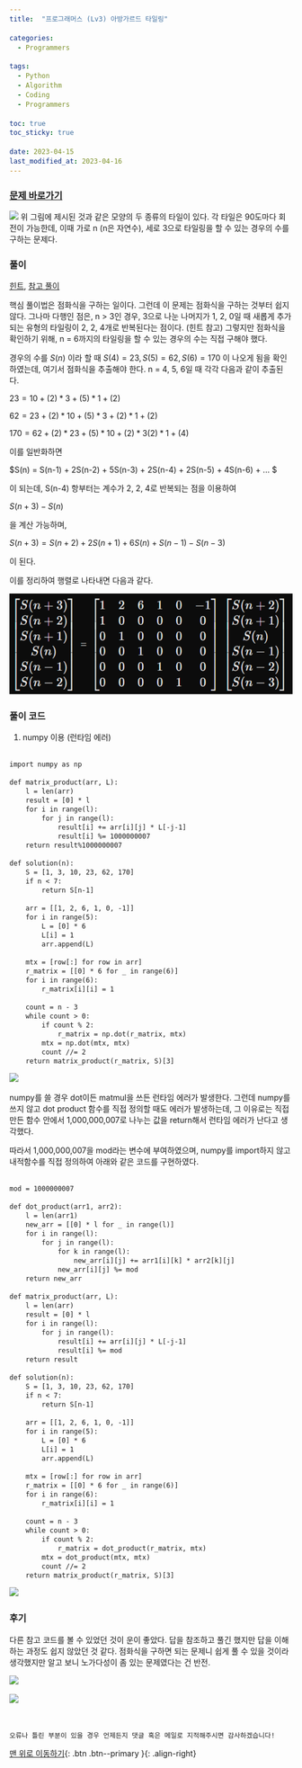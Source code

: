 ```yaml
---
title:  "프로그래머스 (Lv3) 아방가르드 타일링" 

categories:
  - Programmers

tags:
  - Python
  - Algorithm
  - Coding
  - Programmers

toc: true
toc_sticky: true

date: 2023-04-15
last_modified_at: 2023-04-16
---
```




### [문제 바로가기](https://school.programmers.co.kr/learn/courses/30/lessons/181186)

![](https://velog.velcdn.com/images/deepshadow/post/f8b2e0ca-d7d8-4f03-bf18-a0a04c3e8416/image.png) 위 그림에 제시된 것과 같은 모양의 두 종류의 타일이 있다. 
각 타일은 90도마다 회전이 가능한데, 이때 가로 n (n은 자연수), 세로 3으로 타일링을 할 수 있는 경우의 수를 구하는 문제다.


### 풀이
[힌트](https://school.programmers.co.kr/questions/47346), [참고 풀이](https://velog.io/@jinhoss/%ED%94%84%EB%A1%9C%EA%B7%B8%EB%9E%98%EB%A8%B8%EC%8A%A4-%EC%95%84%EB%B0%A9%EA%B0%80%EB%A5%B4%EB%93%9C-%ED%83%80%EC%9D%BC%EB%A7%81python)

핵심 풀이법은 점화식을 구하는 일이다.
그런데 이 문제는 점화식을 구하는 것부터 쉽지 않다. 
그나마 다행인 점은, n > 3인 경우, 3으로 나눈 나머지가 1, 2, 0일 때 새롭게 추가되는 유형의 타일링이 2, 2, 4개로 반복된다는 점이다. (힌트 참고)
그렇지만 점화식을 확인하기 위해, n = 6까지의 타일링을 할 수 있는 경우의 수는 직접 구해야 했다.

경우의 수를 $S(n)$ 이라 할 때 $S(4) = 23, S(5) = 62, S(6) =170$ 이 나오게 됨을 확인하였는데, 여기서 점화식을 추출해야 한다. n = 4, 5, 6일 때 각각 다음과 같이 추출된다.

$23 = 10 + (2) * 3 + (5) * 1 + (2)$

$62 = 23 + (2) * 10 + (5) * 3 + (2) * 1 + (2)$

$170 = 62 + (2) * 23 + (5) * 10 + (2) * 3 (2) * 1 + (4)$

이를 일반화하면 

$S(n) = S(n-1) + 2S(n-2) + 5S(n-3) + 2S(n-4) + 2S(n-5) + 4S(n-6) + ... $ 

이 되는데, S(n-4) 항부터는 계수가 2, 2, 4로 반복되는 점을 이용하여 

$S(n+3) - S(n)$

을 계산 가능하며, 

$S(n+3)= S(n+2) + 2S(n+1) + 6S(n) + S(n-1) - S(n-3)$ 

이 된다.

이를 정리하여 행렬로 나타내면 다음과 같다.


![avangard](/assets/images/avangard.PNG)


### 풀이 코드
1. numpy 이용 (런타임 에러)

``` Python3 

import numpy as np

def matrix_product(arr, L):
    l = len(arr)
    result = [0] * l
    for i in range(l):
        for j in range(l):
            result[i] += arr[i][j] * L[-j-1]
            result[i] %= 1000000007
    return result%1000000007

def solution(n):
    S = [1, 3, 10, 23, 62, 170]
    if n < 7:
        return S[n-1]
    
    arr = [[1, 2, 6, 1, 0, -1]]
    for i in range(5):
        L = [0] * 6
        L[i] = 1
        arr.append(L)
        
    mtx = [row[:] for row in arr]
    r_matrix = [[0] * 6 for _ in range(6)]
    for i in range(6):
        r_matrix[i][i] = 1
        
    count = n - 3
    while count > 0:
        if count % 2:
            r_matrix = np.dot(r_matrix, mtx)
        mtx = np.dot(mtx, mtx)
        count //= 2
    return matrix_product(r_matrix, S)[3]
```

![](https://velog.velcdn.com/images/deepshadow/post/b65b16a2-a85c-47b8-ba3c-02c19c25f12e/image.png)

numpy를 쓸 경우 dot이든 matmul을 쓰든 런타임 에러가 발생한다.
그런데 numpy를 쓰지 않고 dot product 함수를 직접 정의할 때도 에러가 발생하는데, 그 이유로는 직접 만든 함수 안에서 1,000,000,007로 나누는 값을 return해서 런타임 에러가 난다고 생각했다.

따라서 1,000,000,007을 mod라는 변수에 부여하였으며, numpy를 import하지 않고 내적함수를 직접 정의하여 아래와 같은 코드를 구현하였다.

``` Python3

mod = 1000000007

def dot_product(arr1, arr2):
    l = len(arr1)
    new_arr = [[0] * l for _ in range(l)]
    for i in range(l):
        for j in range(l):
            for k in range(l):
                new_arr[i][j] += arr1[i][k] * arr2[k][j]
            new_arr[i][j] %= mod
    return new_arr

def matrix_product(arr, L):
    l = len(arr)
    result = [0] * l
    for i in range(l):
        for j in range(l):
            result[i] += arr[i][j] * L[-j-1]
            result[i] %= mod
    return result

def solution(n):
    S = [1, 3, 10, 23, 62, 170]
    if n < 7:
        return S[n-1]
    
    arr = [[1, 2, 6, 1, 0, -1]]
    for i in range(5):
        L = [0] * 6
        L[i] = 1
        arr.append(L)
        
    mtx = [row[:] for row in arr]
    r_matrix = [[0] * 6 for _ in range(6)]
    for i in range(6):
        r_matrix[i][i] = 1
        
    count = n - 3
    while count > 0:
        if count % 2:
            r_matrix = dot_product(r_matrix, mtx)
        mtx = dot_product(mtx, mtx)
        count //= 2
    return matrix_product(r_matrix, S)[3]
```

![](https://velog.velcdn.com/images/deepshadow/post/a93494ab-019d-4a78-ad3d-73638d20662e/image.png)

### 후기

다른 참고 코드를 볼 수 있었던 것이 운이 좋았다. 
답을 참조하고 풀긴 했지만 답을 이해하는 과정도 쉽지 않았던 것 같다.
점화식을 구하면 되는 문제니 쉽게 풀 수 있을 것이라 생각했지만 알고 보니 노가다성이 좀 있는 문제였다는 건 반전.

![](https://velog.velcdn.com/images/deepshadow/post/19bb29a4-89d1-4dd9-bddd-d75db6b7a929/image.jpg)

![](https://velog.velcdn.com/images/deepshadow/post/2a8159ba-3994-4ba9-976b-e8542ae509a4/image.jpg)


<br>

    오류나 틀린 부분이 있을 경우 언제든지 댓글 혹은 메일로 지적해주시면 감사하겠습니다!

[맨 위로 이동하기](#){: .btn .btn--primary }{: .align-right}

